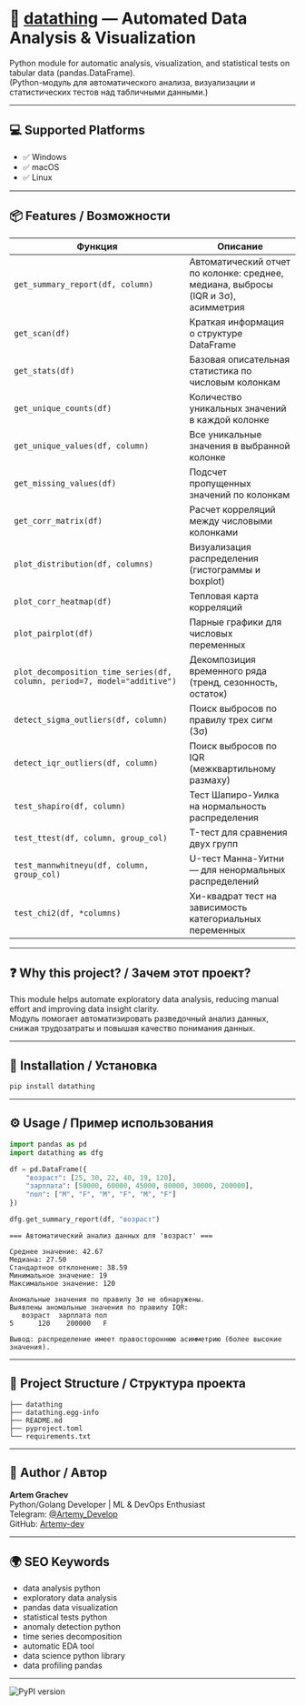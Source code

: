 # 🚀 [datathing](https://pypi.org/project/datathing/) — Automated Data Analysis & Visualization  
Python module for automatic analysis, visualization, and statistical tests on tabular data (pandas.DataFrame).  
(Python-модуль для автоматического анализа, визуализации и статистических тестов над табличными данными.)

---

## 💻 Supported Platforms

- ✅ Windows  
- ✅ macOS  
- ✅ Linux  

---

## 📦 Features / Возможности

| Функция | Описание |
|--------|----------|
| `get_summary_report(df, column)` | Автоматический отчет по колонке: среднее, медиана, выбросы (IQR и 3σ), асимметрия |
| `get_scan(df)` | Краткая информация о структуре DataFrame |
| `get_stats(df)` | Базовая описательная статистика по числовым колонкам |
| `get_unique_counts(df)` | Количество уникальных значений в каждой колонке |
| `get_unique_values(df, column)` | Все уникальные значения в выбранной колонке |
| `get_missing_values(df)` | Подсчет пропущенных значений по колонкам |
| `get_corr_matrix(df)` | Расчет корреляций между числовыми колонками |
| `plot_distribution(df, columns)` | Визуализация распределения (гистограммы и boxplot) |
| `plot_corr_heatmap(df)` | Тепловая карта корреляций |
| `plot_pairplot(df)` | Парные графики для числовых переменных |
| `plot_decomposition_time_series(df, column, period=7, model="additive")` | Декомпозиция временного ряда (тренд, сезонность, остаток) |
| `detect_sigma_outliers(df, column)` | Поиск выбросов по правилу трех сигм (3σ) |
| `detect_iqr_outliers(df, column)` | Поиск выбросов по IQR (межквартильному размаху) |
| `test_shapiro(df, column)` | Тест Шапиро-Уилка на нормальность распределения |
| `test_ttest(df, column, group_col)` | T-тест для сравнения двух групп |
| `test_mannwhitneyu(df, column, group_col)` | U-тест Манна-Уитни — для ненормальных распределений |
| `test_chi2(df, *columns)` | Хи-квадрат тест на зависимость категориальных переменных |

---

## ❓ Why this project? / Зачем этот проект?

This module helps automate exploratory data analysis, reducing manual effort and improving data insight clarity.  
Модуль помогает автоматизировать разведочный анализ данных, снижая трудозатраты и повышая качество понимания данных.

---

## 🚀 Installation / Установка

```bash
pip install datathing
````

---

## ⚙️ Usage / Пример использования

```python
import pandas as pd
import datathing as dfg

df = pd.DataFrame({
    "возраст": [25, 30, 22, 40, 19, 120],
    "зарплата": [50000, 60000, 45000, 80000, 30000, 200000],
    "пол": ["M", "F", "M", "F", "M", "F"]
})

dfg.get_summary_report(df, "возраст")
```

```
=== Автоматический анализ данных для 'возраст' ===

Среднее значение: 42.67
Медиана: 27.50
Стандартное отклонение: 38.59
Минимальное значение: 19
Максимальное значение: 120

Аномальные значения по правилу 3σ не обнаружены.
Выявлены аномальные значения по правилу IQR:
   возраст  зарплата пол
5      120    200000   F

Вывод: распределение имеет правостороннюю асимметрию (более высокие значения).
```
---

## 📁 Project Structure / Структура проекта

```
├── datathing
├── datathing.egg-info
├── README.md
├── pyproject.toml
└── requirements.txt
```

---

## 👤 Author / Автор

**Artem Grachev**<br>
Python/Golang Developer | ML & DevOps Enthusiast<br>
Telegram: [@Artemy\_Develop](https://t.me/Artemy_Develop)<br>
GitHub: [Artemy-dev](https://github.com/Artemy-dev)

---

## 🌍 SEO Keywords

* data analysis python
* exploratory data analysis
* pandas data visualization
* statistical tests python
* anomaly detection python
* time series decomposition
* automatic EDA tool
* data science python library
* data profiling pandas

---

![PyPI version](https://img.shields.io/pypi/v/datathing)
